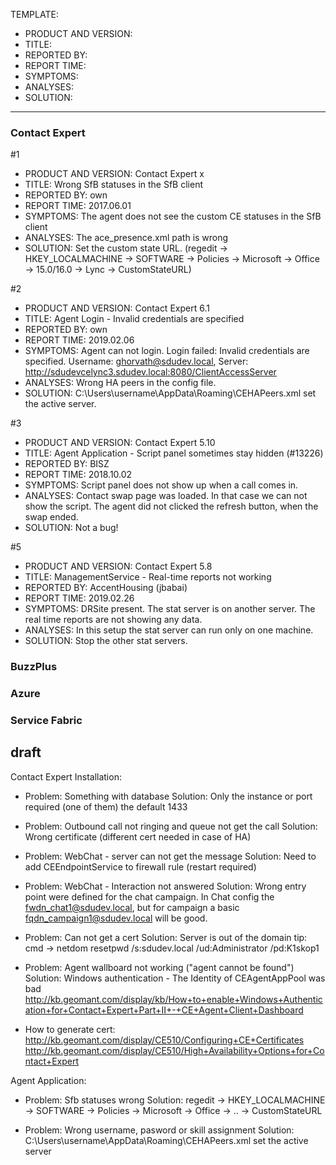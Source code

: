 TEMPLATE:

- PRODUCT AND VERSION:
- TITLE: 
- REPORTED BY:
- REPORT TIME:
- SYMPTOMS:
- ANALYSES:
- SOLUTION:

---

### Contact Expert ###

#1
- PRODUCT AND VERSION: Contact Expert x
- TITLE: Wrong SfB statuses in the SfB client
- REPORTED BY: own
- REPORT TIME: 2017.06.01
- SYMPTOMS: The agent does not see the custom CE statuses in the SfB client
- ANALYSES: The ace_presence.xml path is wrong
- SOLUTION: Set the custom state URL. 
	(regedit -> HKEY_LOCALMACHINE -> SOFTWARE -> Policies -> Microsoft -> Office -> 15.0/16.0 -> Lync -> CustomStateURL)

#2
- PRODUCT AND VERSION: Contact Expert 6.1
- TITLE: Agent Login - Invalid credentials are specified
- REPORTED BY: own
- REPORT TIME: 2019.02.06
- SYMPTOMS: Agent can not login. Login failed: Invalid credentials are specified. Username: ghorvath@sdudev.local,
Server: http://sdudevcelync3.sdudev.local:8080/ClientAccessServer
- ANALYSES: Wrong HA peers in the config file.
- SOLUTION: C:\Users\username\AppData\Roaming\CEHAPeers.xml set the active server.

#3
- PRODUCT AND VERSION: Contact Expert 5.10
- TITLE: Agent Application - Script panel sometimes stay hidden (#13226)
- REPORTED BY: BISZ
- REPORT TIME: 2018.10.02
- SYMPTOMS: Script panel does not show up when a call comes in.
- ANALYSES: Contact swap page was loaded. In that case we can not show the script. The agent did not clicked the refresh button, when the swap ended.
- SOLUTION: Not a bug!

#5
- PRODUCT AND VERSION: Contact Expert 5.8
- TITLE: ManagementService - Real-time reports not working 
- REPORTED BY: AccentHousing (jbabai)
- REPORT TIME: 2019.02.26
- SYMPTOMS: DRSite present. The stat server is on another server. The real time reports are not showing any data.
- ANALYSES: In this setup the stat server can run only on one machine. 
- SOLUTION: Stop the other stat servers.

### BuzzPlus ###

### Azure ###

### Service Fabric ###

## draft ##

Contact Expert Installation:

- Problem: Something with database
	Solution: Only the instance or port required (one of them) the default 1433

- Problem: Outbound call not ringing and queue not get the call
	Solution: Wrong certificate (different cert needed in case of HA)
	
- Problem: WebChat - server can not get the message
	Solution: Need to add CEEndpointService to firewall rule (restart required)

- Problem: WebChat - Interaction not answered
	Solution: Wrong entry point were defined for the chat campaign. 
		In Chat config the fwdn_chat1@sdudev.local, but for campaign a basic fqdn_campaign1@sdudev.local will be good.
		
- Problem: Can not get a cert
	Solution: Server is out of the domain
		tip: cmd -> netdom resetpwd /s:sdudev.local /ud:Administrator /pd:K1skop1

- Problem: Agent wallboard not working ("agent cannot be found")
	Solution: Windows authentication - The Identity of CEAgentAppPool was bad
		http://kb.geomant.com/display/kb/How+to+enable+Windows+Authentication+for+Contact+Expert+Part+II+-+CE+Agent+Client+Dashboard

- How to generate cert:
	http://kb.geomant.com/display/CE510/Configuring+CE+Certificates
	http://kb.geomant.com/display/CE510/High+Availability+Options+for+Contact+Expert

Agent Application:

- Problem: Sfb statuses wrong
	Solution: regedit -> HKEY_LOCALMACHINE -> SOFTWARE -> Policies -> Microsoft -> Office -> .. -> CustomStateURL
	
- Problem: Wrong username, pasword or skill assignment
	Solution: C:\Users\username\AppData\Roaming\CEHAPeers.xml set the active server

##